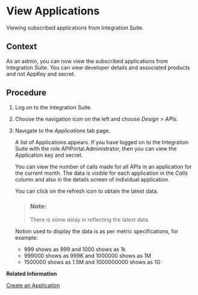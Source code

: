 <!-- loiofeac3687b4d842cb903bdbd9e13ace54 -->

# View Applications

Viewing subscribed applications from Integration Suite.



## Context

As an admin, you can now view the subscribed applications from Integration Suite. You can view developer details and associated products and not AppKey and secret.



## Procedure

1.  Log on to the Integration Suite.

2.  Choose the navigation icon on the left and choose *Design* \> *APIs*.

3.  Navigate to the *Applications* tab page.

    A list of Applications appears. If you have logged on to the Integration Suite with the role APIPortal.Administrator, then you can view the Application key and secret.

    You can view the number of calls made for all APIs in an application for the current month. The data is visible for each application in the *Calls* column and also in the details screen of individual application.

    You can click on the refresh icon to obtain the latest data.

    > ### Note:  
    > There is some delay in reflecting the latest data.

    Notion used to display the data is as per metric specifications, for example:

    -   999 shows as 999 and 1000 shows as 1k
    -   999000 shows as 999K and 1000000 shows as 1M
    -   1500000 shows as 1.5M and 1000000000 shows as 1G


**Related Information**  


[Create an Application](create-an-application-7b4e71b.md "Create an Application to consume the required APIs.")


